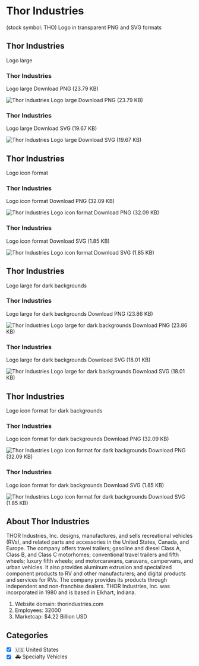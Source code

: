 # Thor Industries
 (stock symbol: THO) Logo in transparent PNG and SVG formats

## Thor Industries
 Logo large

### Thor Industries
 Logo large Download PNG (23.79 KB)

![Thor Industries
 Logo large Download PNG (23.79 KB)](/img/orig/THO_BIG-314bfa69.png)

### Thor Industries
 Logo large Download SVG (19.67 KB)

![Thor Industries
 Logo large Download SVG (19.67 KB)](/img/orig/THO_BIG-42383930.svg)

## Thor Industries
 Logo icon format

### Thor Industries
 Logo icon format Download PNG (32.09 KB)

![Thor Industries
 Logo icon format Download PNG (32.09 KB)](/img/orig/THO-d16edb84.png)

### Thor Industries
 Logo icon format Download SVG (1.85 KB)

![Thor Industries
 Logo icon format Download SVG (1.85 KB)](/img/orig/THO-c56cf471.svg)

## Thor Industries
 Logo large for dark backgrounds

### Thor Industries
 Logo large for dark backgrounds Download PNG (23.86 KB)

![Thor Industries
 Logo large for dark backgrounds Download PNG (23.86 KB)](/img/orig/THO_BIG.D-8003bfcc.png)

### Thor Industries
 Logo large for dark backgrounds Download SVG (18.01 KB)

![Thor Industries
 Logo large for dark backgrounds Download SVG (18.01 KB)](/img/orig/THO_BIG.D-11d478e3.svg)

## Thor Industries
 Logo icon format for dark backgrounds

### Thor Industries
 Logo icon format for dark backgrounds Download PNG (32.09 KB)

![Thor Industries
 Logo icon format for dark backgrounds Download PNG (32.09 KB)](/img/orig/THO.D-c88a8fec.png)

### Thor Industries
 Logo icon format for dark backgrounds Download SVG (1.85 KB)

![Thor Industries
 Logo icon format for dark backgrounds Download SVG (1.85 KB)](/img/orig/THO.D-41167d9a.svg)

## About Thor Industries


THOR Industries, Inc. designs, manufactures, and sells recreational vehicles (RVs), and related parts and accessories in the United States, Canada, and Europe. The company offers travel trailers; gasoline and diesel Class A, Class B, and Class C motorhomes; conventional travel trailers and fifth wheels; luxury fifth wheels; and motorcaravans, caravans, campervans, and urban vehicles. It also provides aluminum extrusion and specialized component products to RV and other manufacturers; and digital products and services for RVs. The company provides its products through independent and non-franchise dealers. THOR Industries, Inc. was incorporated in 1980 and is based in Elkhart, Indiana.

1. Website domain: thorindustries.com
2. Employees: 32000
3. Marketcap: $4.22 Billion USD


## Categories
- [x] 🇺🇸 United States
- [x] 🚑 Specialty Vehicles
